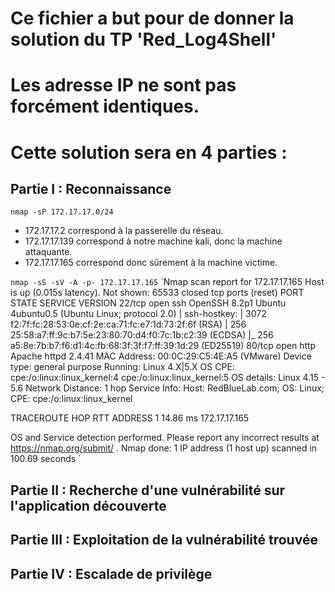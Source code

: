 # Ce fichier a but pour de donner la solution du TP 'Red_Log4Shell'
# Les adresse IP ne sont pas forcément identiques.
# Cette solution sera en 4 parties :
## Partie   I : Reconnaissance
`nmap -sP 172.17.17.0/24`
- 172.17.17.2 correspond à la passerelle du réseau.
- 172.17.17.139 correspond à notre machine kali, donc la machine attaquante.
- 172.17.17.165 correspond donc sûrement à la machine victime.

`nmap -sS -sV -A -p- 172.17.17.165`
`Nmap scan report for 172.17.17.165
Host is up (0.015s latency).
Not shown: 65533 closed tcp ports (reset)
PORT   STATE SERVICE VERSION
22/tcp open  ssh     OpenSSH 8.2p1 Ubuntu 4ubuntu0.5 (Ubuntu Linux; protocol 2.0)
| ssh-hostkey: 
|   3072 f2:7f:fc:28:53:0e:cf:2e:ca:71:fc:e7:1d:73:2f:6f (RSA)
|   256 25:58:a7:ff:9c:b7:5e:23:80:70:d4:f0:7c:1b:c2:39 (ECDSA)
|_  256 a5:8e:7b:b7:f6:d1:4c:fb:68:3f:3f:f7:ff:39:1d:29 (ED25519)
80/tcp open  http    Apache httpd 2.4.41
MAC Address: 00:0C:29:C5:4E:A5 (VMware)
Device type: general purpose
Running: Linux 4.X|5.X
OS CPE: cpe:/o:linux:linux_kernel:4 cpe:/o:linux:linux_kernel:5
OS details: Linux 4.15 - 5.6
Network Distance: 1 hop
Service Info: Host: RedBlueLab.com; OS: Linux; CPE: cpe:/o:linux:linux_kernel
 
TRACEROUTE
HOP RTT      ADDRESS
1   14.86 ms 172.17.17.165
 
OS and Service detection performed. Please report any incorrect results at https://nmap.org/submit/ .
Nmap done: 1 IP address (1 host up) scanned in 100.69 seconds
`

## Partie  II : Recherche d'une vulnérabilité sur l'application découverte


## Partie III : Exploitation de la vulnérabilité trouvée


## Partie  IV : Escalade de privilège


